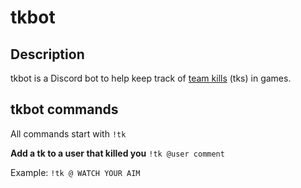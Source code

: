 # tkbot

## Description
tkbot is a Discord bot to help keep track of [team kills](https://www.urbandictionary.com/define.php?term=team-kill) (tks) in games. 

## tkbot commands
All commands start with `!tk` 

**Add a tk to a user that killed you**
`!tk @user comment`

Example: `!tk @ WATCH YOUR AIM`


